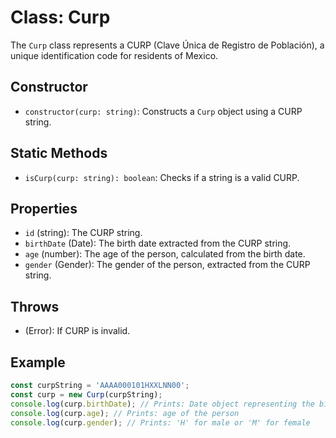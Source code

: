 # Class: Curp

The `Curp` class represents a CURP (Clave Única de Registro de Población), a unique identification code for residents of Mexico.

## Constructor

- `constructor(curp: string)`: Constructs a `Curp` object using a CURP string.

## Static Methods

- `isCurp(curp: string): boolean`: Checks if a string is a valid CURP.

## Properties

- `id` (string): The CURP string.
- `birthDate` (Date): The birth date extracted from the CURP string.
- `age` (number): The age of the person, calculated from the birth date.
- `gender` (Gender): The gender of the person, extracted from the CURP string.

## Throws

- (Error): If CURP is invalid.

## Example

```javascript
const curpString = 'AAAA000101HXXLNN00';
const curp = new Curp(curpString);
console.log(curp.birthDate); // Prints: Date object representing the birth date
console.log(curp.age); // Prints: age of the person
console.log(curp.gender); // Prints: 'H' for male or 'M' for female
```
